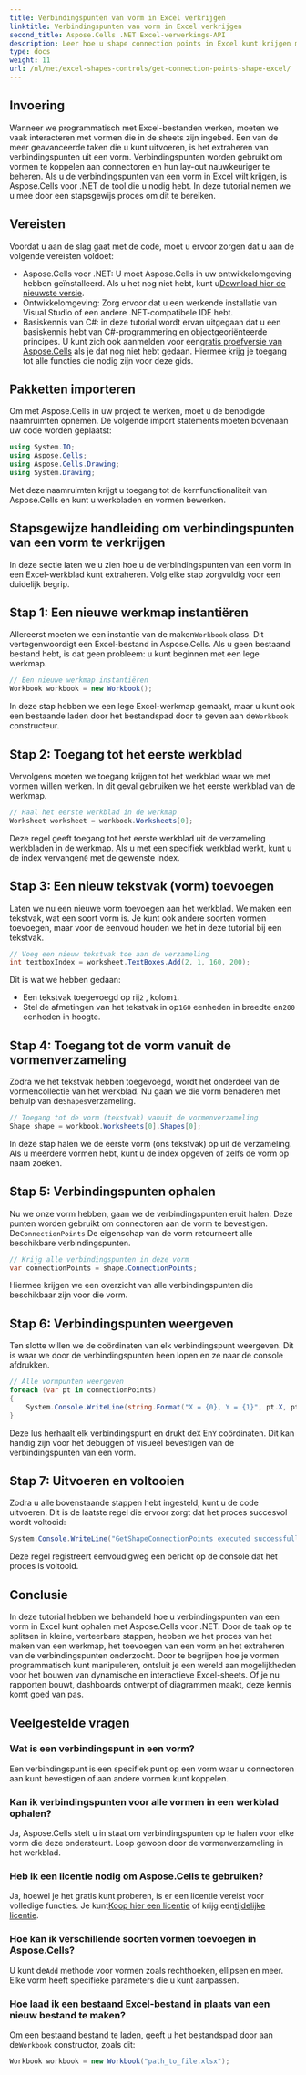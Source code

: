 ```yaml
---
title: Verbindingspunten van vorm in Excel verkrijgen
linktitle: Verbindingspunten van vorm in Excel verkrijgen
second_title: Aspose.Cells .NET Excel-verwerkings-API
description: Leer hoe u shape connection points in Excel kunt krijgen met Aspose.Cells voor .NET. Volg onze stapsgewijze handleiding om shape points eenvoudig programmatisch te extraheren en weer te geven.
type: docs
weight: 11
url: /nl/net/excel-shapes-controls/get-connection-points-shape-excel/
---
```

## Invoering
Wanneer we programmatisch met Excel-bestanden werken, moeten we vaak interacteren met vormen die in de sheets zijn ingebed. Een van de meer geavanceerde taken die u kunt uitvoeren, is het extraheren van verbindingspunten uit een vorm. Verbindingspunten worden gebruikt om vormen te koppelen aan connectoren en hun lay-out nauwkeuriger te beheren. Als u de verbindingspunten van een vorm in Excel wilt krijgen, is Aspose.Cells voor .NET de tool die u nodig hebt. In deze tutorial nemen we u mee door een stapsgewijs proces om dit te bereiken.
## Vereisten
Voordat u aan de slag gaat met de code, moet u ervoor zorgen dat u aan de volgende vereisten voldoet:
- Aspose.Cells voor .NET: U moet Aspose.Cells in uw ontwikkelomgeving hebben geïnstalleerd. Als u het nog niet hebt, kunt u[Download hier de nieuwste versie](https://releases.aspose.com/cells/net/).
- Ontwikkelomgeving: Zorg ervoor dat u een werkende installatie van Visual Studio of een andere .NET-compatibele IDE hebt.
- Basiskennis van C#: in deze tutorial wordt ervan uitgegaan dat u een basiskennis hebt van C#-programmering en objectgeoriënteerde principes.
 U kunt zich ook aanmelden voor een[gratis proefversie van Aspose.Cells](https://releases.aspose.com/) als je dat nog niet hebt gedaan. Hiermee krijg je toegang tot alle functies die nodig zijn voor deze gids.

## Pakketten importeren
Om met Aspose.Cells in uw project te werken, moet u de benodigde naamruimten opnemen. De volgende import statements moeten bovenaan uw code worden geplaatst:
```csharp
using System.IO;
using Aspose.Cells;
using Aspose.Cells.Drawing;
using System.Drawing;
```
Met deze naamruimten krijgt u toegang tot de kernfunctionaliteit van Aspose.Cells en kunt u werkbladen en vormen bewerken.

## Stapsgewijze handleiding om verbindingspunten van een vorm te verkrijgen
In deze sectie laten we u zien hoe u de verbindingspunten van een vorm in een Excel-werkblad kunt extraheren. Volg elke stap zorgvuldig voor een duidelijk begrip.
## Stap 1: Een nieuwe werkmap instantiëren
 Allereerst moeten we een instantie van de maken`Workbook` class. Dit vertegenwoordigt een Excel-bestand in Aspose.Cells. Als u geen bestaand bestand hebt, is dat geen probleem: u kunt beginnen met een lege werkmap.
```csharp
// Een nieuwe werkmap instantiëren
Workbook workbook = new Workbook();
```
 In deze stap hebben we een lege Excel-werkmap gemaakt, maar u kunt ook een bestaande laden door het bestandspad door te geven aan de`Workbook` constructeur.
## Stap 2: Toegang tot het eerste werkblad
Vervolgens moeten we toegang krijgen tot het werkblad waar we met vormen willen werken. In dit geval gebruiken we het eerste werkblad van de werkmap.
```csharp
// Haal het eerste werkblad in de werkmap
Worksheet worksheet = workbook.Worksheets[0];
```
 Deze regel geeft toegang tot het eerste werkblad uit de verzameling werkbladen in de werkmap. Als u met een specifiek werkblad werkt, kunt u de index vervangen`0` met de gewenste index.
## Stap 3: Een nieuw tekstvak (vorm) toevoegen
Laten we nu een nieuwe vorm toevoegen aan het werkblad. We maken een tekstvak, wat een soort vorm is. Je kunt ook andere soorten vormen toevoegen, maar voor de eenvoud houden we het in deze tutorial bij een tekstvak.
```csharp
// Voeg een nieuw tekstvak toe aan de verzameling
int textboxIndex = worksheet.TextBoxes.Add(2, 1, 160, 200);
```
Dit is wat we hebben gedaan:
-  Een tekstvak toegevoegd op rij`2` , kolom`1`.
-  Stel de afmetingen van het tekstvak in op`160` eenheden in breedte en`200` eenheden in hoogte.
## Stap 4: Toegang tot de vorm vanuit de vormenverzameling
 Zodra we het tekstvak hebben toegevoegd, wordt het onderdeel van de vormencollectie van het werkblad. Nu gaan we die vorm benaderen met behulp van de`Shapes`verzameling.
```csharp
// Toegang tot de vorm (tekstvak) vanuit de vormenverzameling
Shape shape = workbook.Worksheets[0].Shapes[0];
```
In deze stap halen we de eerste vorm (ons tekstvak) op uit de verzameling. Als u meerdere vormen hebt, kunt u de index opgeven of zelfs de vorm op naam zoeken.
## Stap 5: Verbindingspunten ophalen
Nu we onze vorm hebben, gaan we de verbindingspunten eruit halen. Deze punten worden gebruikt om connectoren aan de vorm te bevestigen. De`ConnectionPoints` De eigenschap van de vorm retourneert alle beschikbare verbindingspunten.
```csharp
// Krijg alle verbindingspunten in deze vorm
var connectionPoints = shape.ConnectionPoints;
```
Hiermee krijgen we een overzicht van alle verbindingspunten die beschikbaar zijn voor die vorm.
## Stap 6: Verbindingspunten weergeven
Ten slotte willen we de coördinaten van elk verbindingspunt weergeven. Dit is waar we door de verbindingspunten heen lopen en ze naar de console afdrukken.
```csharp
// Alle vormpunten weergeven
foreach (var pt in connectionPoints)
{
    System.Console.WriteLine(string.Format("X = {0}, Y = {1}", pt.X, pt.Y));
}
```
 Deze lus herhaalt elk verbindingspunt en drukt de`X` En`Y` coördinaten. Dit kan handig zijn voor het debuggen of visueel bevestigen van de verbindingspunten van een vorm.
## Stap 7: Uitvoeren en voltooien
Zodra u alle bovenstaande stappen hebt ingesteld, kunt u de code uitvoeren. Dit is de laatste regel die ervoor zorgt dat het proces succesvol wordt voltooid:
```csharp
System.Console.WriteLine("GetShapeConnectionPoints executed successfully.");
```
Deze regel registreert eenvoudigweg een bericht op de console dat het proces is voltooid.

## Conclusie
In deze tutorial hebben we behandeld hoe u verbindingspunten van een vorm in Excel kunt ophalen met Aspose.Cells voor .NET. Door de taak op te splitsen in kleine, verteerbare stappen, hebben we het proces van het maken van een werkmap, het toevoegen van een vorm en het extraheren van de verbindingspunten onderzocht.
Door te begrijpen hoe je vormen programmatisch kunt manipuleren, ontsluit je een wereld aan mogelijkheden voor het bouwen van dynamische en interactieve Excel-sheets. Of je nu rapporten bouwt, dashboards ontwerpt of diagrammen maakt, deze kennis komt goed van pas.
## Veelgestelde vragen
### Wat is een verbindingspunt in een vorm?
Een verbindingspunt is een specifiek punt op een vorm waar u connectoren aan kunt bevestigen of aan andere vormen kunt koppelen.
### Kan ik verbindingspunten voor alle vormen in een werkblad ophalen?
Ja, Aspose.Cells stelt u in staat om verbindingspunten op te halen voor elke vorm die deze ondersteunt. Loop gewoon door de vormenverzameling in het werkblad.
### Heb ik een licentie nodig om Aspose.Cells te gebruiken?
Ja, hoewel je het gratis kunt proberen, is er een licentie vereist voor volledige functies. Je kunt[Koop hier een licentie](https://purchase.aspose.com/buy) of krijg een[tijdelijke licentie](https://purchase.aspose.com/temporary-license/).
### Hoe kan ik verschillende soorten vormen toevoegen in Aspose.Cells?
 U kunt de`Add` methode voor vormen zoals rechthoeken, ellipsen en meer. Elke vorm heeft specifieke parameters die u kunt aanpassen.
### Hoe laad ik een bestaand Excel-bestand in plaats van een nieuw bestand te maken?
 Om een bestaand bestand te laden, geeft u het bestandspad door aan de`Workbook` constructor, zoals dit:  
```csharp
Workbook workbook = new Workbook("path_to_file.xlsx");
```